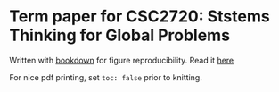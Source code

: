 # Term paper for CSC2720: Ststems Thinking for Global Problems

Written with [bookdown](https://bookdown.org/) for figure reproducibility. Read it [here](https://harrig12.github.io/cancer-systems/index.html)

For nice pdf printing, set `toc: false` prior to knitting.
